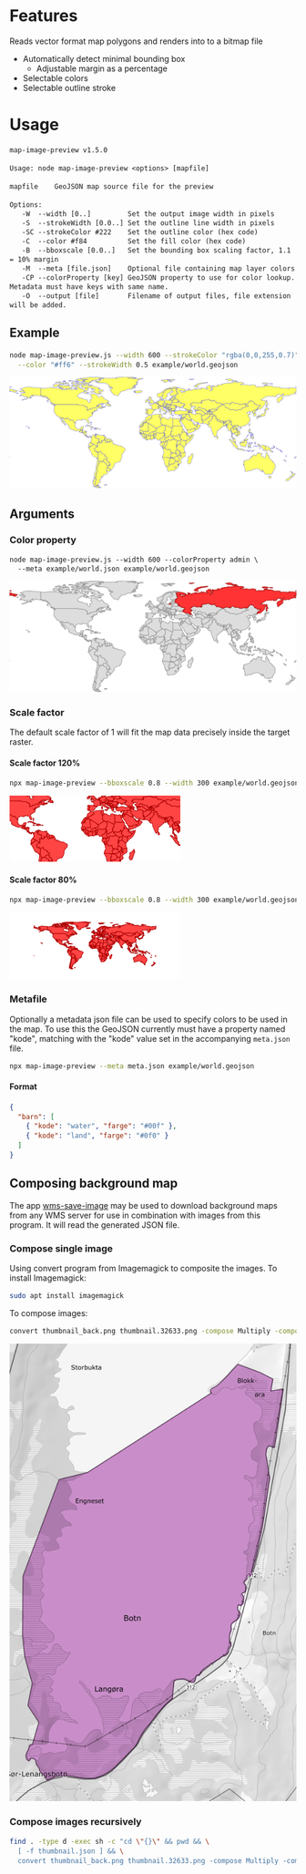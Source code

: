 # Features

Reads vector format map polygons and renders into to a bitmap file

- Automatically detect minimal bounding box
  - Adjustable margin as a percentage
- Selectable colors
- Selectable outline stroke

# Usage

```
map-image-preview v1.5.0

Usage: node map-image-preview <options> [mapfile]

mapfile    GeoJSON map source file for the preview

Options:
   -W  --width [0..]         Set the output image width in pixels
   -S  --strokeWidth [0.0..] Set the outline line width in pixels
   -SC --strokeColor #222    Set the outline color (hex code)
   -C  --color #f84          Set the fill color (hex code)
   -B  --bboxscale [0.0..]   Set the bounding box scaling factor, 1.1 = 10% margin
   -M  --meta [file.json]    Optional file containing map layer colors
   -CP --colorProperty [key] GeoJSON property to use for color lookup.  Metadata must have keys with same name.
   -O  --output [file]       Filename of output files, file extension will be added.
```

## Example

```bash
node map-image-preview.js --width 600 --strokeColor "rgba(0,0,255,0.7)" \
  --color "#ff6" --strokeWidth 0.5 example/world.geojson
```

![Sample](doc/world_example.png)

## Arguments

### Color property

```
node map-image-preview.js --width 600 --colorProperty admin \
  --meta example/world.json example/world.geojson
```

![Scale 0.8](doc/world_colorprop_example.png)

### Scale factor

The default scale factor of 1 will fit the map data precisely inside the target raster.

#### Scale factor 120%

```bash
npx map-image-preview --bboxscale 0.8 --width 300 example/world.geojson
```

![Scale 0.8](doc/world_scale_0.8.png)

#### Scale factor 80%

```bash
npx map-image-preview --bboxscale 0.8 --width 300 example/world.geojson
```

![Scale 1.2](doc/world_scale_1.2.png)

### Metafile

Optionally a metadata json file can be used to specify colors to be used in the map. To use this the GeoJSON currently must have a property named "kode", matching with the "kode" value set in the accompanying `meta.json` file.

```bash
npx map-image-preview --meta meta.json example/world.geojson
```

#### Format

```json
{
  "barn": [
    { "kode": "water", "farge": "#00f" },
    { "kode": "land", "farge": "#0f0" }
  ]
}
```

## Composing background map

The app [wms-save-image](https://github.com/Artsdatabanken/wms-save-image) may be used to download background maps from any WMS server for use in combination with images from this program. It will read the generated JSON file.

### Compose single image

Using convert program from Imagemagick to composite the images. To install Imagemagick:

```bash
sudo apt install imagemagick
```

To compose images:

```bash
convert thumbnail_back.png thumbnail.32633.png -compose Multiply -composite thumbnail.png
```

![Composed example](doc/composite.png)

### Compose images recursively

```bash
find . -type d -exec sh -c "cd \"{}\" && pwd && \
  [ -f thumbnail.json ] && \
  convert thumbnail_back.png thumbnail.32633.png -compose Multiply -composite thumbnail.png" \;
```
